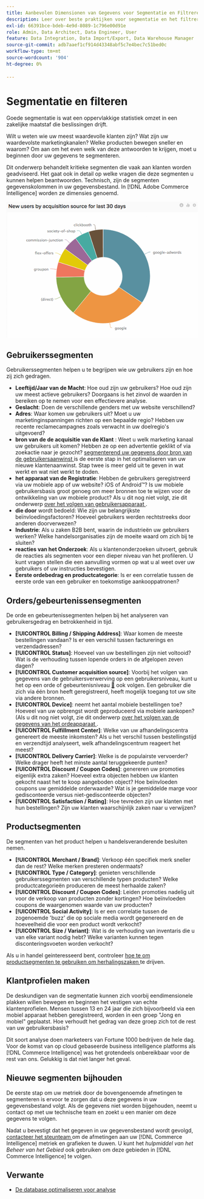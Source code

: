 ```yaml
---
title: Aanbevolen Dimensionen van Gegevens voor Segmentatie en Filtreren
description: Leer over beste praktijken voor segmentatie en het filtreren.
exl-id: 66391bce-bdeb-4e9d-8089-1c796e00d91e
role: Admin, Data Architect, Data Engineer, User
feature: Data Integration, Data Import/Export, Data Warehouse Manager
source-git-commit: adb7aaef1cf914d43348abf5c7e4bec7c51bed0c
workflow-type: tm+mt
source-wordcount: '904'
ht-degree: 0%

---
```


# Segmentatie en filteren

Goede segmentatie is wat een oppervlakkige statistiek omzet in een zakelijke maatstaf die beslissingen drijft.

Wilt u weten wie uw meest waardevolle klanten zijn? Wat zijn uw waardevolste marketingkanalen? Welke producten bewegen sneller en waarom? Om aan om het even welk van deze antwoorden te krijgen, moet u beginnen door uw gegevens te segmenteren.

Dit onderwerp behandelt kritieke segmenten die vaak aan klanten worden geadviseerd. Het gaat ook in detail op welke vragen die deze segmenten u kunnen helpen beantwoorden. Technisch, zijn de segmenten gegevenskolommen in uw gegevensbestand. In [!DNL Adobe Commerce Intelligence] worden ze dimensies genoemd.

![](../../mbi/assets/mbi-critical-segments.png)


## Gebruikerssegmenten

Gebruikerssegmenten helpen u te begrijpen wie uw gebruikers zijn en hoe zij zich gedragen.

* **Leeftijd/Jaar van de Macht**: Hoe oud zijn uw gebruikers? Hoe oud zijn uw meest actieve gebruikers? Doorgaans is het zinvol de waarden in bereiken op te nemen voor een effectievere analyse.
* **Geslacht**: Doen de verschillende genders met uw website verschillend?
* **Adres**: Waar komen uw gebruikers uit? Moet u uw marketinginspanningen richten op een bepaalde regio? Hebben uw recente reclamecampagnes zoals verwacht in uw doelregio&#39;s uitgevoerd?
* **bron van de de acquisitie van de Klant** \: Weet u welk marketing kanaal uw gebruikers uit komen? Hebben ze op een advertentie geklikt of via zoekactie naar je gezocht? [ segmenterend uw gegevens door bron van de gebruikersaanwinst ](../data-analyst/analysis/google-track-user-acq.md) is de eerste stap in het optimaliseren van uw nieuwe klantenaanwinst. Stap twee is meer geld uit te geven in wat werkt en wat niet werkt te doden.
* **het apparaat van de Registratie**: Hebben de gebruikers geregistreerd via uw mobiele app of uw website? iOS of Android™? Is uw mobiele gebruikersbasis groot genoeg om meer bronnen toe te wijzen voor de ontwikkeling van uw mobiele product? Als u dit nog niet volgt, zie dit onderwerp [ over het volgen van gebruikersapparaat ](../data-analyst/analysis/track-usr-dev-browser.md).
* **die door** wordt bedoeld: Wie zijn uw belangrijkste beïnvloedingsfactoren? Hoeveel gebruikers werden rechtstreeks door anderen doorverwezen?
* **Industrie**: Als u zaken B2B bent, waarin de industrieën uw gebruikers werken? Welke handelsorganisaties zijn de moeite waard om zich bij te sluiten?
* **reacties van het Onderzoek**: Als u klantenonderzoeken uitvoert, gebruik de reacties als segmenten voor een dieper niveau van het profileren. U kunt vragen stellen die een aanvulling vormen op wat u al weet over uw gebruikers of uw instructies bevestigen.
* **Eerste ordebedrag en productcategorie**: Is er een correlatie tussen de eerste orde van een gebruiker en toekomstige aankooppatronen?

## Orders/gebeurtenissensegmenten

De orde en gebeurtenissegmenten helpen bij het analyseren van gebruikersgedrag en betrokkenheid in tijd.

* **[!UICONTROL Billing / Shipping Address]**: Waar komen de meeste bestellingen vandaan? Is er een verschil tussen facturerings en verzendadressen?
* **[!UICONTROL Status]**: Hoeveel van uw bestellingen zijn niet voltooid? Wat is de verhouding tussen lopende orders in de afgelopen zeven dagen?
* **[!UICONTROL Customer acquisition source]**: Voorbij het volgen van gegevens van de gebruikersverwerving op een gebruikersniveau, kunt u het op een orde of gebeurtenisniveau [&#128279;](../data-analyst/analysis/google-track-user-acq.md) ook  volgen. Een gebruiker die zich via één bron heeft geregistreerd, heeft mogelijk toegang tot uw site via andere bronnen.
* **[!UICONTROL Device]**: neemt het aantal mobiele bestellingen toe? Hoeveel van uw opbrengst wordt geproduceerd via mobiele aankopen? (Als u dit nog niet volgt, zie dit onderwerp [ over het volgen van de gegevens van het ordeapparaat ](../data-analyst/analysis/track-usr-dev-browser.md).
* **[!UICONTROL Fulfillment Center]**: Welke van uw afhandelingscentra genereert de meeste inkomsten? Als u het verschil tussen bestellingstijd en verzendtijd analyseert, welk afhandelingscentrum reageert het meest?
* **[!UICONTROL Delivery Carrier]**: Welke is de populairste vervoerder? Welke drager heeft het minste aantal teruggekeerde punten?
* **[!UICONTROL Discount / Coupon Codes]**: genereren uw promoties eigenlijk extra zaken? Hoeveel extra objecten hebben uw klanten gekocht naast het te koop aangeboden object? Hoe beïnvloeden coupons uw gemiddelde orderwaarde? Wat is je gemiddelde marge voor gedisconteerde versus niet-gedisconteerde objecten?
* **[!UICONTROL Satisfaction / Rating]**: Hoe tevreden zijn uw klanten met hun bestellingen? Zijn uw klanten waarschijnlijk zaken naar u verwijzen?

## Productsegmenten

De segmenten van het product helpen u handelsveranderende besluiten nemen.

* **[!UICONTROL Merchant / Brand]**: Verkoop één specifiek merk sneller dan de rest? Welke merken presteren ondermaats?
* **[!UICONTROL Type / Category]**: genieten verschillende gebruikerssegmenten van verschillende typen producten? Welke productcategorieën produceren de meest herhaalde zaken?
* **[!UICONTROL Discount / Coupon Codes]**: Leiden promoties nadelig uit voor de verkoop van producten zonder kortingen? Hoe beïnvloeden coupons de waargenomen waarde van uw producten?
* **[!UICONTROL Social Activity]**: Is er een correlatie tussen de zogenoemde &#39;buzz&#39; die op sociale media wordt gegenereerd en de hoeveelheid die voor een product wordt verkocht?
* **[!UICONTROL Size / Variant]**: Wat is de verhouding van inventaris die u van elke variant nodig hebt? Welke varianten kunnen tegen disconteringsvoeten worden verkocht?

Als u in handel geinteresseerd bent, controleer [ hoe te om productsegmenten te gebruiken om herhalingszaken ](../data-analyst/analysis/most-value-source-channel.md) te drijven.

## Klantprofielen maken

De deskundigen van de segmentatie kunnen zich voorbij eendimensionele plakken willen bewegen en beginnen het vestigen van echte klantenprofielen. Mensen tussen 13 en 24 jaar die zich bijvoorbeeld via een mobiel apparaat hebben geregistreerd, worden in een groep &quot;Jong en mobiel&quot; geplaatst. Hoe verhoudt het gedrag van deze groep zich tot de rest van uw gebruikersbasis?

Dit soort analyse doen marketeers van Fortune 1000 bedrijven de hele dag. Voor de komst van op cloud gebaseerde business intelligence platforms als [!DNL Commerce Intelligence] was het grotendeels onbereikbaar voor de rest van ons. Gelukkig is dat niet langer het geval.

## Nieuwe segmenten bijhouden

De eerste stap om uw metriek door de bovengenoemde afmetingen te segmenteren is ervoor te zorgen dat u deze gegevens in uw gegevensbestand volgt. Als de gegevens niet worden bijgehouden, neemt u contact op met uw technische team en zoekt u een manier om deze gegevens te volgen.

Nadat u bevestigt dat het gegeven in uw gegevensbestand wordt gevolgd, [ contacteer het steunteam ](https://experienceleague.adobe.com/docs/commerce-knowledge-base/kb/troubleshooting/miscellaneous/mbi-service-policies.html) om de afmetingen aan uw [!DNL Commerce Intelligence] metriek en grafieken te duwen. U kunt het *hulpmiddel van het Beheer van het Gebied* ook gebruiken om deze gebieden in [!DNL Commerce Intelligence] te volgen.

## Verwante

* [De database optimaliseren voor analyse](../best-practices/opt-db-analysis.md)
